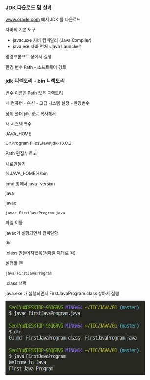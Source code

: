 ### JDK 다운로드 및 설치

www.oracle.com 에서 JDK 를 다운로드



자바의 기본 도구

- javac.exe 자바 컴파일러 (Java Compiler)
- java.exe 자바 런처 (Java Launcher)

명령프롬프트 상에서 실행

환경 변수 Path - 소프트웨어 경로



### jdk 디렉토리 - bin 디렉토리

변수 이름은 Path 값은 디렉토리



내 컴퓨터 - 속성 - 고급 시스템 설정 - 환경변수

상위 폴더 jdk 경로 복사해서

새 시스템 변수 

JAVA_HOME 

C:\Program Files\Java\jdk-13.0.2



Path 편집 누르고

새로만들기

%JAVA_HOME%\bin



cmd 창에서 java -version

java

javac



`javac FirstJavaProgram.java`

파일 이름

javac가 실행되면서 컴파일함

dir

.class 만들어져있음(컴파일 제대로 됨)



실행할 땐

`java FirstJavaProgram`

.class 생략

java.exe 가 실행되면서 FirstJavaProgram.class 찾아서 실행



![image-20200222060007890](../img/image-20200222060007890.png)